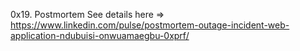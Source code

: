 0x19. Postmortem
See details here => https://www.linkedin.com/pulse/postmortem-outage-incident-web-application-ndubuisi-onwuamaegbu-0xprf/
